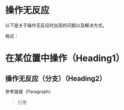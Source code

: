 # 操作无反应

以下是关于操作无反应时出现的问题以及解决方式。

格式：

# 在某位置中操作（Heading1）

## 操作无反应（分支）（Heading2）

参考链接（Paragraph）

> 引用



